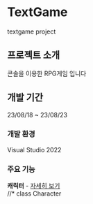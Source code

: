 # TextGame
textgame project
## 프로젝트 소개
콘솔을 이용한 RPG게임 입니다
## 개발 기간
23/08/18 ~ 23/08/23
### 개발 환경
Visual Studio 2022
### 주요 기능
**캐릭터** - [자세히 보기](https://github.com/toadsam/TextGame/wiki/%EC%BA%90%EB%A6%AD%ED%84%B0)   
//* class Character 
